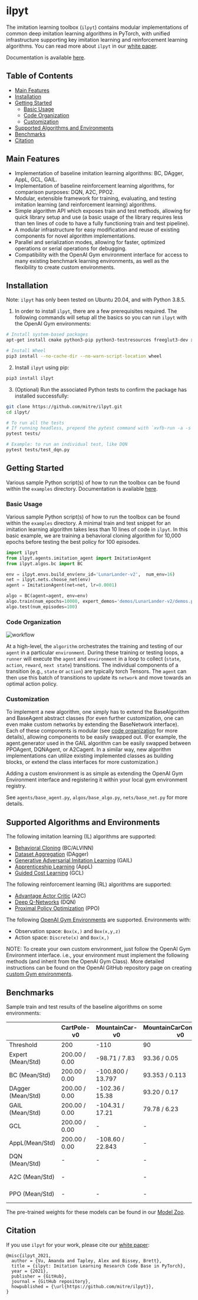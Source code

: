 # ilpyt

The imitation learning toolbox (`ilpyt`) contains modular implementations of common deep imitation learning algorithms in PyTorch, with unified infrastructure supporting key imitation learning and reinforcement learning algorithms. You can read more about `ilpyt` in our [white paper](https://github.com/mitre/ilpyt/docs/ilpyt_white_paper.pdf).

Documentation is available [here](https://mitre.github.io/ilpyt).

## Table of Contents
- [Main Features](#main-features)
- [Installation](#installation)
- [Getting Started](#getting-started)
	- [Basic Usage](#basic-usage)
  - [Code Organization](#code-organization)
  - [Customization](#customization)
- [Supported Algorithms and Environments](#supported-algorithms-and-environments)
- [Benchmarks](#benchmarks)
- [Citation](#citation)

## Main Features

- Implementation of baseline imitation learning algorithms: BC, DAgger, AppL, GCL, GAIL.
- Implementation of baseline reinforcement learning algorithms, for comparison purposes: DQN, A2C, PPO2.
- Modular, extensible framework for training, evaluating, and testing imitation learning (and reinforcement learning) algorithms.
- Simple algorithm API which exposes train and test methods, allowing for quick library setup and use (a basic usage of the library requires less than ten lines of code to have a fully functioning train and test pipeline).
- A modular infrastructure for easy modification and reuse of existing components for novel algorithm implementations.
- Parallel and serialization modes, allowing for faster, optimized operations or serial operations for debugging.
- Compatibility with the OpenAI Gym environment interface for access to many existing benchmark learning environments, as well as the flexibility to create custom environments.

## Installation

Note: `ilpyt` has only been tested on Ubuntu 20.04, and with Python 3.8.5. 

1. In order to install `ilpyt`, there are a few prerequisites required. The following commands will setup all the basics so you can run `ilpyt` with the OpenAI Gym environments:
  ```sh
  # Install system-based packages
  apt-get install cmake python3-pip python3-testresources freeglut3-dev xvfb

  # Install Wheel
  pip3 install --no-cache-dir --no-warn-script-location wheel
  ```
2. Install `ilpyt` using pip:
  ```sh
  pip3 install ilpyt
  ```
3. (Optional) Run the associated Python tests to confirm the package has installed successfully: 
  ```sh
  git clone https://github.com/mitre/ilpyt.git
  cd ilpyt/

  # To run all the tests
  # If running headless, prepend the pytest command with `xvfb-run -a -s "-screen 0 1400x900x24 +extension RANDR" --`
  pytest tests/

  # Example: to run an individual test, like DQN
  pytest tests/test_dqn.py 
  ```

## Getting Started

Various sample Python script(s) of how to run the toolbox can be found within the `examples` directory. Documentation is available [here](https://mitre.github.io/ilpyt).

### Basic Usage

Various sample Python script(s) of how to run the toolbox can be found within the `examples` directory. A minimal train and test snippet for an imitation learning algorithm takes less than 10 lines of code in `ilpyt`. In this basic example, we are training a behavioral cloning algorithm for 10,000 epochs before testing the best policy for 100 episodes.

```py
import ilpyt
from ilpyt.agents.imitation_agent import ImitationAgent
from ilpyt.algos.bc import BC

env = ilpyt.envs.build_env(env_id='LunarLander-v2',  num_env=16)
net = ilpyt.nets.choose_net(env)
agent = ImitationAgent(net=net, lr=0.0001)

algo = BC(agent=agent, env=env)
algo.train(num_epochs=10000, expert_demos='demos/LunarLander-v2/demos.pkl')
algo.test(num_episodes=100)
```

### Code Organization 

![workflow](docs/figures/conceptual_structure.png)

At a high-level, the `algorithm` orchestrates the training and testing of our `agent` in a particular `environment`. During these training or testing loops, a `runner` will execute the `agent` and `environment` in a loop to collect (`state`, `action`, `reward`, `next state`) transitions. The individual components of a transition (e.g., `state` or `action`) are typically torch Tensors. The `agent` can then use this batch of transitions to update its `network` and move towards an optimal action policy.

### Customization

To implement a new algorithm, one simply has to extend the BaseAlgorithm and BaseAgent abstract classes (for even further customization, one can even make custom networks by extending the BaseNetwork interface). Each of these components is modular (see [code organization](#code-organization) for more details), allowing components to be easily swapped out. (For example, the agent.generator used in the GAIL algorithm can be easily swapped between PPOAgent, DQNAgent, or A2Cagent. In a similar way, new algorithm implementations can utilize existing implemented classes as building blocks, or extend the class interfaces for more customization.)

Adding a custom environment is as simple as extending the OpenAI Gym Environment interface and registering it within your local gym environment registry.

See `agents/base_agent.py`, `algos/base_algo.py`, `nets/base_net.py` for more 
details.


## Supported Algorithms and Environments

The following imitation learning (IL) algorithms are supported:

* [Behavioral Cloning](https://papers.nips.cc/paper/1988/file/812b4ba287f5ee0bc9d43bbf5bbe87fb-Paper.pdf) (BC/ALVINN)
* [Dataset Aggregation](https://arxiv.org/pdf/1011.0686.pdf) (DAgger)
* [Generative Adversarial Imitation Learning](https://arxiv.org/abs/1606.03476) (GAIL)
* [Apprenticeship Learning](https://ai.stanford.edu/~ang/papers/icml04-apprentice.pdf) (AppL)
* [Guided Cost Learning](https://arxiv.org/abs/1603.00448) (GCL)

The following reinforcement learning (RL) algorithms are supported:

* [Advantage Actor Critic](https://arxiv.org/abs/1602.01783) (A2C)
* [Deep Q-Networks](https://deepmind.com/research/publications/human-level-control-through-deep-reinforcement-learning) (DQN)
* [Proximal Policy Optimization](https://arxiv.org/abs/1707.06347) (PPO)

The following [OpenAI Gym Environments](https://github.com/openai/gym/wiki/Table-of-environments) are supported. Environments with:

* Observation space: `Box(x,)` and `Box(x,y,z)`
* Action space: `Discrete(x)` and `Box(x,)`

NOTE: To create your own custom environment, just follow the OpenAI Gym Environment interface. i.e., your environment must implement the following methods (and inherit from the OpenAI Gym Class). More detailed instructions can be found on the OpenAI GitHub repository page on creating [custom Gym environments](https://github.com/openai/gym/blob/master/docs/creating-environments.md).

## Benchmarks

Sample train and test results of the baseline algorithms on some environments:

| |CartPole-v0 | MountainCar-v0 | MountainCarContinuous-v0 | LunarLander-v2 | LunarLanderContinuous-v2 |
| -- | -- | -- | -- | -- | -- | 
| Threshold | 200 | -110  |  90 | 200 |  200 | 
Expert (Mean/Std) |  200.00 / 0.00 | -98.71 / 7.83 |  93.36 / 0.05 | 268.09 / 21.18 |  283.83 / 17.70 | 
BC (Mean/Std) |  200.00 / 0.00 | -100.800 / 13.797 | 93.353 / 0.113 | 244.295 / 97.765 |  285.895 / 14.584 |
DAgger (Mean/Std) | 200.00 / 0.00 | -102.36 / 15.38 |  93.20 / 0.17 |  230.15 / 122.604 | 285.85 / 14.61 | 
GAIL (Mean/Std) | 200.00 / 0.00 | -104.31 / 17.21 |  79.78 / 6.23 |  201.88 / 93.82 | 282.00 / 31.73 |
GCL | 200.00 / 0.00 | - | - | 212.321 / 119.933 | 255.414 / 76.917 |
AppL(Mean/Std) |   200.00 / 0.00 | -108.60 / 22.843 | -  | -  | -  |
DQN (Mean/Std) |  - | - |  - |  281.96 / 24.57 | - |
A2C (Mean/Std) |  - |  | - | 201.26 / 62.52 |   - |
PPO (Mean/Std) |  - | - | -  | 249.72 / 75.05 | -  |

The pre-trained weights for these models can be found in our [Model Zoo](model_zoo).

## Citation

If you use `ilpyt` for your work, please cite our [white paper](docs/ilpyt_white_paper.pdf):
```
@misc{ilpyt_2021,
  author = {Vu, Amanda and Tapley, Alex and Bissey, Brett},
  title = {ilpyt: Imitation Learning Research Code Base in PyTorch},
  year = {2021},
  publisher = {GitHub},
  journal = {GitHub repository},
  howpublished = {\url{https://github.com/mitre/ilpyt}},
}
```